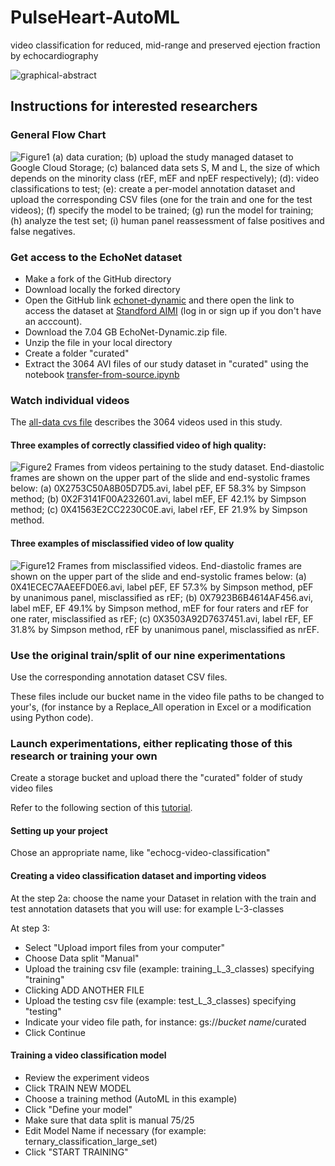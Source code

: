 # PulseHeart-AutoML
video classification for reduced, mid-range and preserved ejection fraction by echocardiography


![graphical-abstract](https://github.com/pulseheart/PulseHeart-AutoML/assets/29145045/66168713-1fb6-43e9-8796-755d62a89b9c)
## Instructions for interested researchers
### General Flow Chart
![Figure1](https://github.com/pulseheart/PulseHeart-AutoML/assets/29145045/f8b47c24-d385-455a-ab9b-cf8ac43778b2)
(a) data curation; (b) upload the study managed dataset to Google Cloud Storage; (c) balanced data sets S, M and L, the size of which depends on the minority class (rEF, mEF and npEF respectively); (d): video classifications to test; (e): create a per-model annotation dataset and upload the corresponding CSV files (one for the train and one for the test videos); (f) specify the model to be trained; (g) run the model for training; (h) analyze the test set; (i) human panel reassessment of false positives and false negatives.
### Get access to the EchoNet dataset
- Make a fork of the GitHub directory
- Download locally the forked directory
- Open the GitHub link [echonet-dynamic](https://echonet.github.io/dynamic/) and there open the link to access the dataset at [Standford AIMI](https://stanfordaimi.azurewebsites.net/datasets/834e1cd1-92f7-4268-9daa-d359198b310af) (log in or sign up if you don't have an acccount).
- Download the 7.04 GB EchoNet-Dynamic.zip file.
- Unzip the file in your local directory
- Create a folder "curated" 
- Extract the 3064 AVI files of our study dataset in "curated" using the notebook [transfer-from-source.ipynb](https://github.com/pulseheart/PulseHeart-AutoML/blob/main/transfer-from-source.ipynb)
### Watch individual videos
The [all-data cvs file](https://github.com/pulseheart/PulseHeart-AutoML/blob/main/all-data.csv) describes the 3064 videos used  in this study.
#### Three examples of correctly classified video of high quality:
![Figure2](https://github.com/pulseheart/PulseHeart-AutoML/assets/29145045/90c1dce5-f40a-4d32-a7f1-1535c24b7cf0)
Frames from videos pertaining to the study dataset. End-diastolic frames are shown on the upper part of the slide and end-systolic frames below: (a) 0X2753C50A8B05D7D5.avi, label pEF, EF 58.3% by Simpson method; (b) 0X2F3141F00A232601.avi, label mEF, EF 42.1% by Simpson method; (c) 0X41563E2CC2230C0E.avi, label rEF, EF 21.9% by Simpson method.
#### Three examples of misclassified video of low quality
![Figure12](https://github.com/pulseheart/PulseHeart-AutoML/assets/29145045/c6f885ca-76c8-4dd9-a148-dcb652f898e4)
Frames from misclassified videos. End-diastolic frames are shown on the upper part of the slide and end-systolic frames below: (a) 0X41ECEC7AAEEFD0E6.avi, label pEF, EF 57.3% by Simpson method, pEF by unanimous panel, misclassified as rEF; (b) 0X7923B6B4614AF456.avi, label mEF, EF 49.1% by Simpson method, mEF for four raters and rEF for one rater,  misclassified as rEF; (c) 0X3503A92D7637451.avi, label rEF, EF 31.8% by Simpson method, rEF by unanimous panel, misclassified as nrEF. 
### Use the original train/split of our nine experimentations
Use the corresponding annotation dataset CSV files.

These files include our bucket name in the video file paths to be changed to your's, (for instance by a Replace_All operation in Excel or a modification using Python code).

### Launch experimentations, either replicating those of this research or training your own

Create a storage bucket and upload there the "curated" folder of study video files 

Refer to the following section of this [tutorial](https://cloud.google.com/vertex-ai/docs/tutorials/video-classification-automl).

#### Setting up your project
Chose an appropriate name, like "echocg-video-classification"

#### Creating a video classification dataset and importing videos

At the step 2a: choose the name your Dataset in relation with the train and test annotation datasets that you will use: for example L-3-classes 

At step 3: 
- Select "Upload import files from your computer"
- Choose Data split "Manual"
- Upload the training csv file (example: training_L_3_classes) specifying "training"
- Clicking ADD ANOTHER FILE
- Upload the testing csv file (example: test_L_3_classes) specifying "testing"
- Indicate your video file path, for instance: gs://*bucket name*/curated
- Click Continue
  
#### Training a video classification model
- Review the experiment videos
- Click TRAIN NEW MODEL
- Choose a training method (AutoML in this example)
- Click "Define your model"
- Make sure that data split is manual 75/25
- Edit Model Name if necessary (for example: ternary_classification_large_set)
- Click "START TRAINING"
